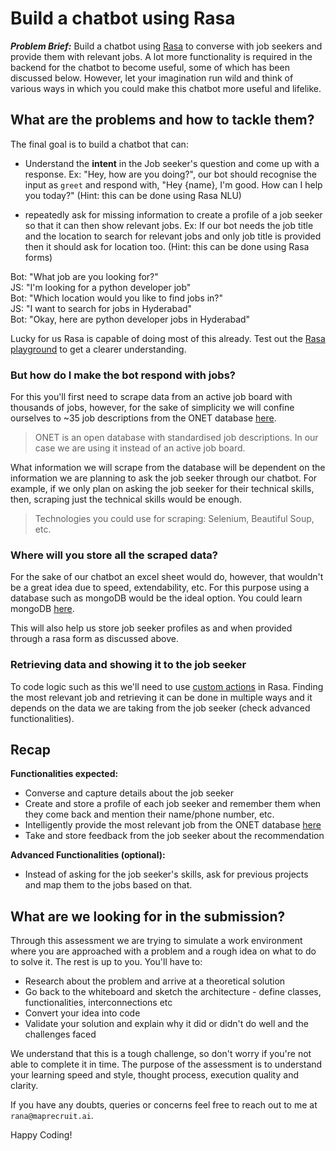 # Build a chatbot using Rasa

***Problem Brief:*** Build a chatbot using [Rasa](https://rasa.com/) to converse with job seekers and provide them with relevant jobs. A lot more functionality is required in the backend for the chatbot to become useful, some of which has been discussed below. However, let your imagination run wild and think of various ways in which you could make this chatbot more useful and lifelike.  

## What are the problems and how to tackle them? 
The final goal is to build a chatbot that can: 

- Understand the **intent** in the Job seeker's question and come up with a response. Ex: "Hey, how are you doing?", our bot should recognise the input as `greet` and respond with, "Hey {name}, I'm good. How can I help you today?" (Hint: this can be done using Rasa NLU)

- repeatedly ask for missing information to create a profile of a job seeker so that it can then show relevant jobs. Ex: If our bot needs the job title and the location to search for relevant jobs and only job title is provided then it should ask for location too. (Hint: this can be done using Rasa forms)

Bot: "What job are you looking for?"   
JS:  "I'm looking for a python developer job"   
Bot: "Which location would you like to find jobs in?"   
JS:  "I want to search for jobs in Hyderabad"   
Bot: "Okay, here are python developer jobs in Hyderabad"

Lucky for us Rasa is capable of doing most of this already. Test out the [Rasa playground](https://rasa.com/docs/rasa/playground) to get a clearer understanding. 

### But how do I make the bot respond with jobs? 
For this you'll first need to scrape data from an active job board with thousands of jobs, however, for the sake of simplicity we will confine ourselves to ~35 job descriptions from the ONET database [here](https://www.onetonline.org/find/family?f=15&g=Go).

> ONET is an open database with standardised job descriptions. In our case we are using it instead of an active job board. 

What information we will scrape from the database will be dependent on the information we are planning to ask the job seeker through our chatbot. For example, if we only plan on asking the job seeker for their technical skills, then, scraping just the technical skills would be enough. 

> Technologies you could use for scraping: Selenium, Beautiful Soup, etc. 

### Where will you store all the scraped data? 
For the sake of our chatbot an excel sheet would do, however, that wouldn't be a great idea due to speed, extendability, etc. For this purpose using a database such as mongoDB would be the ideal option. You could learn mongoDB [here](https://university.mongodb.com/courses/M220P/about). 

This will also help us store job seeker profiles as and when provided through a rasa form as discussed above.

### Retrieving data and showing it to the job seeker
To code logic such as this we'll need to use [custom actions](https://rasa.com/docs/rasa/actions/) in Rasa. Finding the most relevant job and retrieving it can be done in multiple ways and it depends on the data we are taking from the job seeker (check advanced functionalities). 

## Recap

**Functionalities expected:** 
- Converse and capture details about the job seeker
- Create and store a profile of each job seeker and remember them when they come back and mention their name/phone number, etc. 
- Intelligently provide the most relevant job from the ONET database [here](https://www.onetonline.org/find/family?f=15&g=Go)
- Take and store feedback from the job seeker about the recommendation

**Advanced Functionalities (optional):**
- Instead of asking for the job seeker's skills, ask for previous projects and map them to the jobs based on that.

## What are we looking for in the submission? 
Through this assessment we are trying to simulate a work environment where you are approached with a problem and a rough idea on what to do to solve it. The rest is up to you. You'll have to:

- Research about the problem and arrive at a theoretical solution 
- Go back to the whiteboard and sketch the architecture - define classes, functionalities, interconnections etc
- Convert your idea into code 
- Validate your solution and explain why it did or didn't do well and the challenges faced

We understand that this is a tough challenge, so don't worry if you're not able to complete it in time. The purpose of the assessment is to understand your learning speed and style, thought process, execution quality and clarity.   

If you have any doubts, queries or concerns feel free to reach out to me at `rana@maprecruit.ai`. 

Happy Coding!
